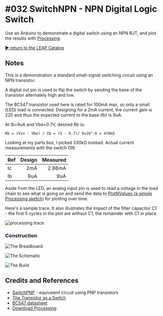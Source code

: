 # #032 SwitchNPN - NPN Digital Logic Switch

Use an Arduino to demonstrate a digital switch using an NPN BJT, and plot the results with [Processing](https://www.processing.org).


[:arrow_forward: return to the LEAP Catalog](https://leap.tardate.com)

## Notes

This is a demonstration a standard small-signal switching circuit using an NPN transistor.

A digital out pin is used to flip the switch by sending the base of the transistor alternately high and low.

The BC547 transistor used here is rated for 100mA max, so only a small (LED) load is connected.
Designing for a 2mA current, the current gain is 220 and thus the expected current to the base (Ib) is 9uA.

At Ib=9uA and Vbe=0.7V, desired Rb is:

    Rb = (Vin - Vbe) / Ib = (5 - 0.7)/ 9x10^-6 = 478kΩ

Looking at my parts box, I picked 330kΩ instead. Actual current measurements with the switch ON:

| Ref | Design | Measured |
|-----|-------:|---------:|
| Ic  | 2mA    | 2.86mA   |
| Ib  | 9uA    | 9uA      |


Aside from the LED, an analog input pin is used to read a voltage in the load chain to see what is going on and send the data to [PlotNValues (a simple Processing sketch)](../../processing/PlotNValues) for plotting over time.

Here's a sample trace. It also illustrates the impact of the filter capacitor C1 - the first 5 cycles in the plot are without C1, the remainder with C1 in place.

![processing trace](./assets/processing_trace.png?raw=true)


### Construction

![The Breadboard](./assets/SwitchNPN_bb.jpg?raw=true)

![The Schematic](./assets/SwitchNPN_schematic.jpg?raw=true)

![The Build](./assets/SwitchNPN_build.jpg?raw=true)


## Credits and References
* [SwitchPNP](../SwitchPNP) - equivalent circuit using PNP transistors
* [The Transistor as a Switch](http://www.electronics-tutorials.ws/transistor/tran_4.html)
* [BC547 datasheet](https://www.futurlec.com/Transistors/BC547.shtml)
* [Download Processing](https://www.processing.org/download/)
